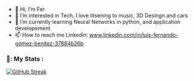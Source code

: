 - 👋 Hi, I’m Fer 
- 👀 I’m interested in Tech, I love litsening to music, 3D Desingn and cars
- 🌱 I’m currently learning Neural Networks in python, and application developement
- 📫 How to reach me Linkedin: www.linkedin.com/in/luis-fernando-gómez-benítez-37884b26b

### 🍆: My Stats :
[![GitHub Streak](http://github-readme-streak-stats.herokuapp.com?user=FerG743&theme=dark&background=000000)](https://git.io/streak-stats)

<!---
FerG743/FerG743 is a ✨ special ✨ repository because its `README.md` (this file) appears on your GitHub profile.
You can click the Preview link to take a look at your changes.
--->
